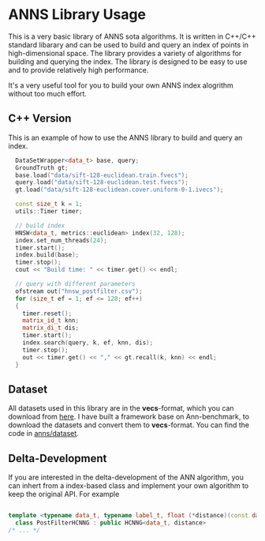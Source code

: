 # ANNS Library Usage

This is a very basic library of ANNS sota algorithms. It is written in C++/C++ standard libarary and can be used to build and query an index of points in high-dimensional space. The library provides a variety of algorithms for building and querying the index. The library is designed to be easy to use and to provide relatively high performance.

It's a very useful tool for you to build your own ANNS index alogrithm without too much effort.

## C++ Version

This is an example of how to use the ANNS library to build and query an index.

```c++
  DataSetWrapper<data_t> base, query;
  GroundTruth gt;
  base.load("data/sift-128-euclidean.train.fvecs");
  query.load("data/sift-128-euclidean.test.fvecs");
  gt.load("data/sift-128-euclidean.cover.uniform-0-1.ivecs");

  const size_t k = 1;
  utils::Timer timer;

  // build index
  HNSW<data_t, metrics::euclidean> index(32, 128);
  index.set_num_threads(24); 
  timer.start();
  index.build(base);
  timer.stop();
  cout << "Build time: " << timer.get() << endl;

  // query with different parameters
  ofstream out("hnsw_postfilter.csv");
  for (size_t ef = 1; ef <= 128; ef++)
  {
    timer.reset();
    matrix_id_t knn;
    matrix_di_t dis;
    timer.start();
    index.search(query, k, ef, knn, dis);
    timer.stop();
    out << timer.get() << "," << gt.recall(k, knn) << endl;
  }
```

## Dataset 

All datasets used in this library are in the **vecs**-format, which you can download from [here](https://github.com/erikbern/ann-benchmarks.git). I have built a framework base on Ann-benchmark, to download the datasets and convert them to **vecs**-format. You can find the code in [anns/dataset](https://github.com/ann-parallel/anns/tree/main/dataset).

## Delta-Development

If you are interested in the delta-development of the ANN algorithm, you can inhert from a index-based class and implement your own algorithm to keep the original API. For example

```c++

template <typename data_t, typename label_t, float (*distance)(const data_t *, const data_t *, size_t)>
  class PostFilterHCNNG : public HCNNG<data_t, distance>
/* ... */
```
